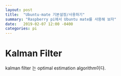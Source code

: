 ```yaml
---
layout: post
title:  "Ubuntu-mate 기본설정/사용하기"
summary: "Raspberry pi에서 Ubuntu mate를 사용해 보자"
date:   2019-02-07 12:00 -0400
categories: pi
---
```


# Kalman Filter

kalman filter 는 optimal estimation algorithm이다.
